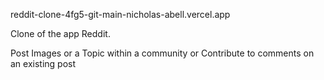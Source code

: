 reddit-clone-4fg5-git-main-nicholas-abell.vercel.app

Clone of the app Reddit.

Post Images or a Topic within a community
or
Contribute to comments on an existing post

